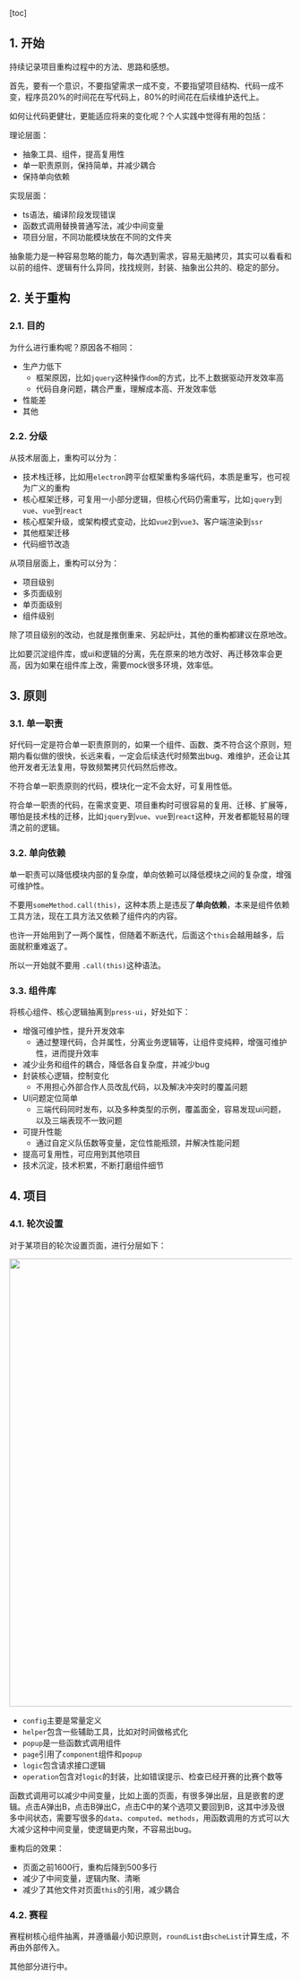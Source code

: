 [toc]

## 1. 开始

持续记录项目重构过程中的方法、思路和感想。

首先，要有一个意识，不要指望需求一成不变，不要指望项目结构、代码一成不变，程序员20%的时间花在写代码上，80%的时间花在后续维护迭代上。

如何让代码更健壮，更能适应将来的变化呢？个人实践中觉得有用的包括：

理论层面：

- 抽象工具、组件，提高复用性
- 单一职责原则，保持简单，并减少耦合
- 保持单向依赖

实现层面：

- ts语法，编译阶段发现错误
- 函数式调用替换普通写法，减少中间变量
- 项目分层，不同功能模块放在不同的文件夹

抽象能力是一种容易忽略的能力，每次遇到需求，容易无脑拷贝，其实可以看看和以前的组件、逻辑有什么异同，找找规则，封装、抽象出公共的、稳定的部分。

## 2. 关于重构


### 2.1. 目的

为什么进行重构呢？原因各不相同：

- 生产力低下
  - 框架原因，比如`jquery`这种操作`dom`的方式，比不上数据驱动开发效率高
  - 代码自身问题，耦合严重，理解成本高、开发效率低
- 性能差
- 其他

### 2.2. 分级

从技术层面上，重构可以分为：

- 技术栈迁移，比如用`electron`跨平台框架重构多端代码，本质是重写，也可视为广义的重构
- 核心框架迁移，可复用一小部分逻辑，但核心代码仍需重写，比如`jquery`到`vue`、`vue`到`react`
- 核心框架升级，或架构模式变动，比如`vue2`到`vue3`、客户端渲染到`ssr`
- 其他框架迁移
- 代码细节改造

从项目层面上，重构可以分为：

- 项目级别
- 多页面级别
- 单页面级别
- 组件级别

除了项目级别的改动，也就是推倒重来、另起炉灶，其他的重构都建议在原地改。

比如要沉淀组件库，或ui和逻辑的分离，先在原来的地方改好、再迁移效率会更高，因为如果在组件库上改，需要mock很多环境，效率低。

## 3. 原则

### 3.1. 单一职责

好代码一定是符合单一职责原则的，如果一个组件、函数、类不符合这个原则，短期内看似做的很快，长远来看，一定会后续迭代时频繁出bug、难维护，还会让其他开发者无法复用，导致频繁拷贝代码然后修改。

不符合单一职责原则的代码，模块化一定不会太好，可复用性低。

符合单一职责的代码，在需求变更、项目重构时可很容易的复用、迁移、扩展等，哪怕是技术栈的迁移，比如`jquery`到`vue`、`vue`到`react`这种，开发者都能轻易的理清之前的逻辑。


### 3.2. 单向依赖

单一职责可以降低模块内部的复杂度，单向依赖可以降低模块之间的复杂度，增强可维护性。

不要用`someMethod.call(this)`，这种本质上是违反了**单向依赖**，本来是组件依赖工具方法，现在工具方法又依赖了组件内的内容。

也许一开始用到了一两个属性，但随着不断迭代，后面这个`this`会越用越多，后面就积重难返了。

所以一开始就不要用 `.call(this)`这种语法。


### 3.3. 组件库


将核心组件、核心逻辑抽离到`press-ui`，好处如下：


- 增强可维护性，提升开发效率
  - 通过整理代码，合并属性，分离业务逻辑等，让组件变纯粹，增强可维护性，进而提升效率
- 减少业务和组件的耦合，降低各自复杂度，并减少bug
- 封装核心逻辑，控制变化
  - 不用担心外部合作人员改乱代码，以及解决冲突时的覆盖问题
- UI问题定位简单
  - 三端代码同时发布，以及多种类型的示例，覆盖面全，容易发现ui问题，以及三端表现不一致问题
- 可提升性能
  - 通过自定义队伍数等变量，定位性能瓶颈，并解决性能问题
- 提高可复用性，可应用到其他项目
- 技术沉淀，技术积累，不断打磨组件细节

## 4. 项目


### 4.1. 轮次设置

对于某项目的轮次设置页面，进行分层如下：

<img src="https://mike-1255355338.cos.ap-guangzhou.myqcloud.com/article/2023/6/own_mike_33cb598ce7694ab072.png" width="800">

- `config`主要是常量定义
- `helper`包含一些辅助工具，比如对时间做格式化
- `popup`是一些函数式调用组件
- `page`引用了`component`组件和`popup`
- `logic`包含请求接口逻辑
- `operation`包含对`logic`的封装，比如错误提示、检查已经开赛的比赛个数等


函数式调用可以减少中间变量，比如上面的页面，有很多弹出层，且是嵌套的逻辑。点击A弹出B，点击B弹出C，点击C中的某个选项又要回到B，这其中涉及很多中间状态，需要写很多的`data`、`computed`、`methods`，用函数调用的方式可以大大减少这种中间变量，使逻辑更内聚，不容易出bug。


重构后的效果：

- 页面之前1600行，重构后降到500多行
- 减少了中间变量，逻辑内聚、清晰
- 减少了其他文件对页面`this`的引用，减少耦合

### 4.2. 赛程

赛程树核心组件抽离，并遵循最小知识原则，`roundList`由`scheList`计算生成，不再由外部传入。


其他部分进行中。

